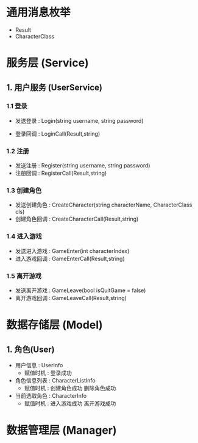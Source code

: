 # 通用消息枚举

- Result
- CharacterClass 

# 服务层 (Service)

## 1. 用户服务 (UserService)

### 1.1 登录

- 发送登录 : Login(string username, string password)

- 登录回调 : LoginCall(Result,string)

### 1.2 注册

- 发送注册 : Register(string username, string password)
- 注册回调 : RegisterCall(Result,string)

### 1.3 创建角色

- 发送创建角色 : CreateCharacter(string characterName, CharacterClass cls)
- 创建角色回调 : CreateCharacterCall(Result,string)

### 1.4 进入游戏

- 发送进入游戏 : GameEnter(int characterIndex)
- 进入游戏回调 : GameEnterCall(Result,string)

### 1.5 离开游戏

- 发送离开游戏 : GameLeave(bool isQuitGame = false)
- 离开游戏回调 : GameLeaveCall(Result,string)

# 数据存储层 (Model)

## 1. 角色(User)

- 用户信息 : UserInfo
  - 赋值时机 : 登录成功
- 角色信息列表 : CharacterListInfo
  - 赋值时机 : 创建角色成功 删除角色成功 
- 当前选取角色 : CharacterInfo
  - 赋值时机 : 进入游戏成功 离开游戏成功

# 数据管理层 (Manager)